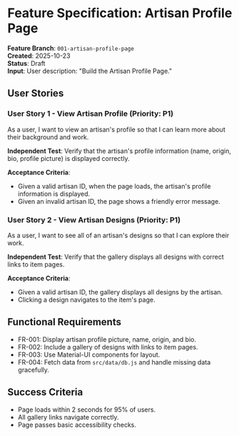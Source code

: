 # Feature Specification: Artisan Profile Page

**Feature Branch**: `001-artisan-profile-page`  
**Created**: 2025-10-23  
**Status**: Draft  
**Input**: User description: "Build the Artisan Profile Page."

## User Stories

### User Story 1 - View Artisan Profile (Priority: P1)

As a user, I want to view an artisan's profile so that I can learn more about their background and work.

**Independent Test**: Verify that the artisan's profile information (name, origin, bio, profile picture) is displayed correctly.

**Acceptance Criteria**:
- Given a valid artisan ID, when the page loads, the artisan's profile information is displayed.
- Given an invalid artisan ID, the page shows a friendly error message.

### User Story 2 - View Artisan Designs (Priority: P1)

As a user, I want to see all of an artisan's designs so that I can explore their work.

**Independent Test**: Verify that the gallery displays all designs with correct links to item pages.

**Acceptance Criteria**:
- Given a valid artisan ID, the gallery displays all designs by the artisan.
- Clicking a design navigates to the item's page.

## Functional Requirements

- FR-001: Display artisan profile picture, name, origin, and bio.
- FR-002: Include a gallery of designs with links to item pages.
- FR-003: Use Material-UI components for layout.
- FR-004: Fetch data from `src/data/db.js` and handle missing data gracefully.

## Success Criteria

- Page loads within 2 seconds for 95% of users.
- All gallery links navigate correctly.
- Page passes basic accessibility checks.
